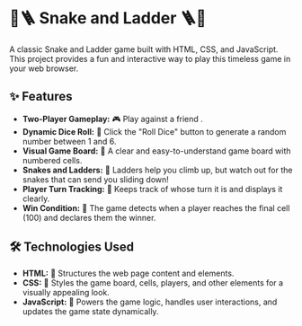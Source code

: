 # 🐍🪜 Snake and Ladder 🪜🐍

A classic Snake and Ladder game built with HTML, CSS, and JavaScript.  This project provides a fun and interactive way to play this timeless game in your web browser.

## ✨ Features

*   **Two-Player Gameplay:** 🎮 Play against a friend .
*   **Dynamic Dice Roll:** 🎲 Click the "Roll Dice" button to generate a random number between 1 and 6.
*   **Visual Game Board:** 🔲 A clear and easy-to-understand game board with numbered cells.
*   **Snakes and Ladders:** 🐍 Ladders help you climb up, but watch out for the snakes that can send you sliding down!
*   **Player Turn Tracking:** 🔄  Keeps track of whose turn it is and displays it clearly.
*   **Win Condition:** 🎉  The game detects when a player reaches the final cell (100) and declares them the winner.

## 🛠️ Technologies Used

*   **HTML:** 🧱 Structures the web page content and elements.
*   **CSS:** 🎨 Styles the game board, cells, players, and other elements for a visually appealing look.
*   **JavaScript:** 🚀 Powers the game logic, handles user interactions, and updates the game state dynamically.


